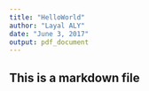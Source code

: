 ```yaml
---
title: "HelloWorld"
author: "Layal ALY"
date: "June 3, 2017"
output: pdf_document
---
```


## This is a markdown file

